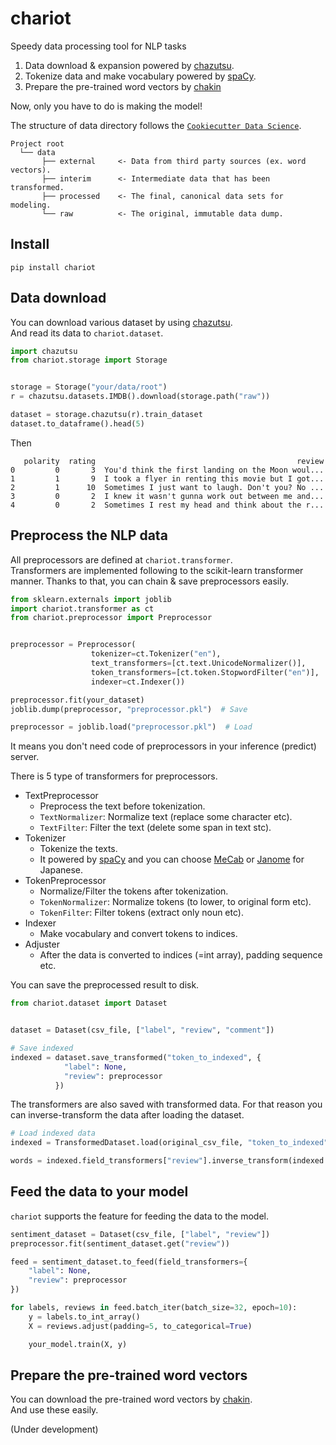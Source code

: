 # chariot

Speedy data processing tool for NLP tasks

1. Data download & expansion powered by [chazutsu](https://github.com/chakki-works/chazutsu).
2. Tokenize data and make vocabulary powered by [spaCy](https://spacy.io/).
3. Prepare the pre-trained word vectors by [chakin](https://github.com/chakki-works/chakin)

Now, only you have to do is making the model!

The structure of data directory follows the [`Cookiecutter Data Science`](https://drivendata.github.io/cookiecutter-data-science/).

```
Project root
  └── data
       ├── external     <- Data from third party sources (ex. word vectors).
       ├── interim      <- Intermediate data that has been transformed.
       ├── processed    <- The final, canonical data sets for modeling.
       └── raw          <- The original, immutable data dump.
```

## Install

```
pip install chariot
```

## Data download

You can download various dataset by using [chazutsu](https://github.com/chakki-works/chazutsu).  
And read its data to `chariot.dataset`.

```py
import chazutsu
from chariot.storage import Storage


storage = Storage("your/data/root")
r = chazutsu.datasets.IMDB().download(storage.path("raw"))

dataset = storage.chazutsu(r).train_dataset
dataset.to_dataframe().head(5)
```

Then

```
   polarity  rating                                             review
0         0       3  You'd think the first landing on the Moon woul...
1         1       9  I took a flyer in renting this movie but I got...
2         1      10  Sometimes I just want to laugh. Don't you? No ...
3         0       2  I knew it wasn't gunna work out between me and...
4         0       2  Sometimes I rest my head and think about the r...
```


## Preprocess the NLP data

All preprocessors are defined at `chariot.transformer`.  
Transformers are implemented following to the scikit-learn transformer manner.  Thanks to that, you can chain & save preprocessors easily.


```py
from sklearn.externals import joblib
import chariot.transformer as ct
from chariot.preprocessor import Preprocessor


preprocessor = Preprocessor(
                  tokenizer=ct.Tokenizer("en"),
                  text_transformers=[ct.text.UnicodeNormalizer()],
                  token_transformers=[ct.token.StopwordFilter("en")],
                  indexer=ct.Indexer())

preprocessor.fit(your_dataset)
joblib.dump(preprocessor, "preprocessor.pkl")  # Save

preprocessor = joblib.load("preprocessor.pkl")  # Load
```

It means you don't need code of preprocessors in your inference (predict) server.

There is 5 type of transformers for preprocessors.

* TextPreprocessor
  * Preprocess the text before tokenization.
  * `TextNormalizer`: Normalize text (replace some character etc).
  * `TextFilter`: Filter the text (delete some span in text stc).
* Tokenizer
  * Tokenize the texts.
  * It powered by [spaCy](https://spacy.io/) and you can choose [MeCab](https://github.com/taku910/mecab) or [Janome](https://github.com/mocobeta/janome) for Japanese.
* TokenPreprocessor
  * Normalize/Filter the tokens after tokenization.
  * `TokenNormalizer`: Normalize tokens (to lower, to original form etc).
  * `TokenFilter`: Filter tokens (extract only noun etc).
* Indexer
  * Make vocabulary and convert tokens to indices.
* Adjuster
  * After the data is converted to indices (=int array), padding sequence etc.

You can save the preprocessed result to disk.

```py
from chariot.dataset import Dataset


dataset = Dataset(csv_file, ["label", "review", "comment"])

# Save indexed
indexed = dataset.save_transformed("token_to_indexed", {
            "label": None,
            "review": preprocessor
          })

```

The transformers are also saved with transformed data. For that reason you can inverse-transform the data after loading the dataset. 

```py
# Load indexed data
indexed = TransformedDataset.load(original_csv_file, "token_to_indexed")

words = indexed.field_transformers["review"].inverse_transform(indexed.get("review"))
```

## Feed the data to your model

`chariot` supports the feature for feeding the data to the model.

```py
sentiment_dataset = Dataset(csv_file, ["label", "review"])
preprocessor.fit(sentiment_dataset.get("review"))

feed = sentiment_dataset.to_feed(field_transformers={
    "label": None,
    "review": preprocessor
})

for labels, reviews in feed.batch_iter(batch_size=32, epoch=10):
    y = labels.to_int_array()
    X = reviews.adjust(padding=5, to_categorical=True)

    your_model.train(X, y)
```

## Prepare the pre-trained word vectors

You can download the pre-trained word vectors by [chakin](https://github.com/chakki-works/chakin).  
And use these easily.

(Under development)
